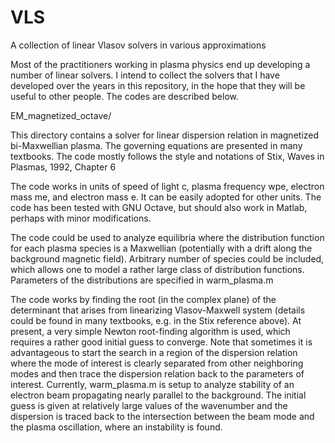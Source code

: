 # VLS
A collection of linear Vlasov solvers in various approximations


Most of the practitioners working in plasma physics end up developing a number of linear solvers. I intend to collect the solvers that I have developed over the years in this repository, in the hope that they will be useful to other people. The codes are described below.


EM_magnetized_octave/

This directory contains a solver for linear dispersion relation in magnetized bi-Maxwellian plasma. The governing equations are presented in many textbooks. The code mostly follows the style and notations of Stix, Waves in Plasmas, 1992, Chapter 6

The code works in units of speed of light c, plasma frequency wpe, electron mass me, and electron mass e. It can be easily adopted for other units. 
The code has been tested with GNU Octave, but should also work in Matlab, perhaps with minor modifications.

The code could be used to analyze equilibria where the distribution function for each plasma species is a Maxwellian (potentially with a drift along the background magnetic field). Arbitrary number of species could be included, which allows one to model a rather large class of distribution functions. Parameters of the distributions are specified in warm_plasma.m 

The code works by finding the root (in the complex plane) of the determinant that arises from linearizing Vlasov-Maxwell system (details could be found in many textbooks, e.g. in the Stix reference above). At present, a very simple Newton root-finding algorithm is used, which requires a rather good initial guess to converge. Note that sometimes it is advantageous to start the search in a region of the dispersion relation where the mode of interest is clearly separated from other neighboring modes and then trace the dispersion relation back to the parameters of interest. Currently, warm_plasma.m is setup to analyze stability of an electron beam propagating nearly parallel to the background. The initial guess is given at relatively large values of the wavenumber and the dispersion is traced back to the intersection between the beam mode and the plasma oscillation, where an instability is found. 
